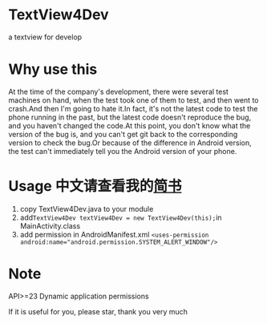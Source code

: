 # TextView4Dev
a textview for develop
# Why use this
At the time of the company's development, there were several test machines on hand, when the test took one of them to test, and then went to crash.And then I'm going to hate it.In fact, it's not the latest code to test the phone running in the past, but the latest code doesn't reproduce the bug, and you haven't changed the code.At this point, you don't know what the version of the bug is, and you can't get git back to the corresponding version to check the bug.Or because of the difference in Android version, the test can't immediately tell you the Android version of your phone.
# Usage 中文请查看我的[简书](https://www.jianshu.com/p/ce32ed12ad54)
1. copy TextView4Dev.java to your module
2. add`TextView4Dev textView4Dev = new TextView4Dev(this);`in MainActivity.class
3. add permission in AndroidManifest.xml
`<uses-permission android:name="android.permission.SYSTEM_ALERT_WINDOW"/>`
# Note
API>=23 Dynamic application permissions


If it is useful for you, please star, thank you very much
